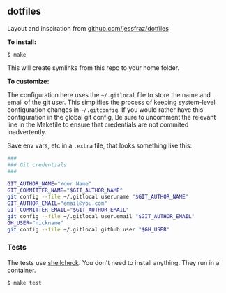 ## dotfiles

Layout and inspiration from [github.com/jessfraz/dotfiles](https://github.com/jessfraz/dotfiles)

**To install:**

```console
$ make
```

This will create symlinks from this repo to your home folder.

**To customize:**

The configuration here uses the `~/.gitlocal` file to store the name
and email of the git user.  This simplifies the process of keeping
system-level configuration changes in `~/.gitconfig`.
If you would rather have this configuration in the global git config,
Be sure to uncomment the relevant line in the Makefile to ensure that
credentials are not commited inadvertently.

Save env vars, etc in a `.extra` file, that looks something like
this:

```bash
###
### Git credentials
###

GIT_AUTHOR_NAME="Your Name"
GIT_COMMITTER_NAME="$GIT_AUTHOR_NAME"
git config --file ~/.gitlocal user.name "$GIT_AUTHOR_NAME"
GIT_AUTHOR_EMAIL="email@you.com"
GIT_COMMITTER_EMAIL="$GIT_AUTHOR_EMAIL"
git config --file ~/.gitlocal user.email "$GIT_AUTHOR_EMAIL"
GH_USER="nickname"
git config --file ~/.gitlocal github.user "$GH_USER"

```

### Tests

The tests use [shellcheck](https://github.com/koalaman/shellcheck). You don't
need to install anything. They run in a container.

```console
$ make test
```
